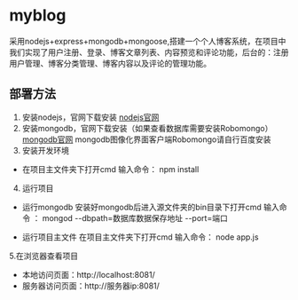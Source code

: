 # myblog
采用nodejs+express+mongodb+mongoose,搭建一个个人博客系统，在项目中我们实现了用户注册、登录、博客文章列表、内容预览和评论功能，后台的：注册用户管理、博客分类管理、博客内容以及评论的管理功能。


## 部署方法

1. 安装nodejs，官网下载安装
[nodejs官网](https://nodejs.org/en/)
2. 安装mongodb，官网下载安装（如果查看数据库需要安装Robomongo）
[mongodb官网](https://www.mongodb.com)
mongodb图像化界面客户端Robomongo请自行百度安装
3. 安装开发环境

- 在项目主文件夹下打开cmd
输入命令：
npm install

4. 运行项目

- 运行mongodb
安装好mongodb后进入源文件夹的bin目录下打开cmd
输入命令 ：
mongod --dbpath=数据库数据保存地址 --port=端口

- 运行项目主文件
在项目主文件夹下打开cmd
输入命令：
node app.js

5.在浏览器查看项目

- 本地访问页面：http://localhost:8081/
- 服务器访问页面：http://服务器ip:8081/

